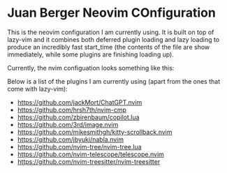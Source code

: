 # Juan Berger Neovim COnfiguration

This is the neovim configuration I am currently using. It is built on top of lazy-vim and it combines both deferred plugin loading and lazy loading to produce an incredibly fast start_time (the contents of the file are show immediately, while some plugins are finishing loading up).

Currently, the nvim configuation looks something like this:

Below is a list of the plugins I am currently using (apart from the ones that come with lazy-vim):
- https://github.com/jackMort/ChatGPT.nvim
- https://github.com/hrsh7th/nvim-cmp
- https://github.com/zbirenbaum/copilot.lua
- https://github.com/3rd/image.nvim
- https://github.com/mikesmithgh/kitty-scrollback.nvim
- https://github.com/jbyuki/nabla.nvim
- https://github.com/nvim-tree/nvim-tree.lua
- https://github.com/nvim-telescope/telescope.nvim
- https://github.com/nvim-treesitter/nvim-treesitter
